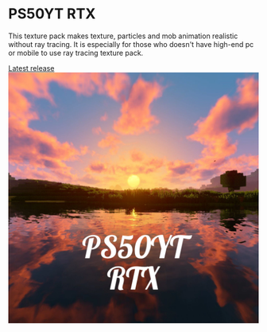 # PS50YT RTX
This texture pack makes texture, particles and mob animation realistic without ray tracing. It is especially for those who doesn't have high-end pc or mobile to use ray tracing texture pack.

<a href='https://github.com/PS50YT/PS50YT-RTX/releases/tag/realistic'>Latest release</a>
<img src="https://github.com/PS50YT/PS50YT-RTX/blob/main/inshot_20230528_063406795.jpg" alt="Description of image">
